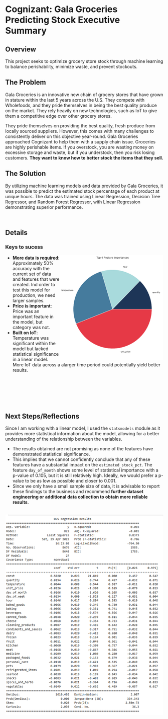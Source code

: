 # Cognizant: Gala Groceries Predicting Stock Executive Summary

## Overview
This project seeks to optimize grocery store stock through machine learning to balance perishability, minimize waste, and prevent stockouts.

## The Problem

Gala Groceries is an innovative new chain of grocery stores that have grown in stature within the last 5 years across the U.S. They compete with Wholefoods, and they pride themselves in being the best quality produce on the market. They rely heavily on new technologies, such as IoT to give them a competitive edge over other grocery stores. 

They pride themselves on providing the best quality, fresh produce from locally sourced suppliers. However, this comes with many challenges to consistently deliver on this objective year-round. Gala Groceries approached Cognizant to help them with a supply chain issue. Groceries are highly perishable items. If you overstock, you are wasting money on excessive storage and waste, but if you understock, then you risk losing customers. **They want to know how to better stock the items that they sell.**

## The Solution

By utilizing machine learning models and data provided by Gala Groceries, it was possible to predict the estimated stock percentage of each product at unique hours. The data was trained using Linear Regression, Decision Tree Regressor, and Random Forest Regressor, with Linear Regression demonstrating superior performance.

<br>

## Details
### Keys to sucess
<img align='right' src="https://github.com/biancaportela/cognizant_virtual_experience/blob/main/tasks/task_3/output.png" width="330">

- **More data is required**: Approximately 50% accuracy with the current set of data and features that were created. Ind order to test this model for production, we need larger samples.
- **Price is important**: Price was an important feature in the model, but category was not.
- **Built on IoT**: Temperature was significant within the model but lacked statistical significance in a linear model. More IoT data across a alarger time period could potentially yield better results.
<br>


<br><br><br>

## Next Steps/Reflections


 Since I am working with a linear model, I used the `statsmodels` module as it provides more statistical information about the model, allowing for a better understanding of the relationship between the variables.

- The results obtained are not promising as none of the features have demonstrated statistical significance. 
- This implies that we cannot confidently conclude that any of these features have a substantial impact on the `estimated_stock_pct`. The feature `day_of_month` shows some level of statistical importance with a p-value of 0.105, but it is still relatively high. Ideally, we would prefer a p-value to be as low as possible and closer to 0.001. 
- Since we only have a small sample size of data, it is advisable to report these findings to the business and recommend **further dataset engineering or additional data collection to obtain more reliable results**.
 <br><br>
<img align='center' src='https://github.com/biancaportela/cognizant_virtual_experience/blob/main/tasks/task_3/ols%20results.png'>
